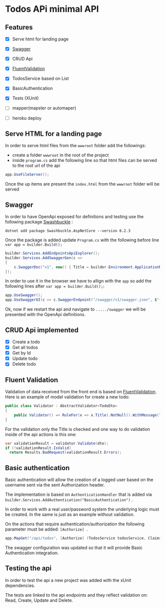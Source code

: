 
# Todos APi minimal API

## Features

- [x] Serve html for landing page
- [x] [Swagger](https://www.nuget.org/packages/Swashbuckle.AspNetCore/)
- [x] CRUD Api
- [x] [FluentValidation](https://fluentvalidation.net/)
- [x] TodosService based on List<T>
- [x] BasicAuthentication
- [x] Tests (XUnit)
- [ ] mapper(mapster or automaper)
- [ ] heroku deploy 




## Serve HTML for a landing page

In order to serve html files from the ```wwwroot``` folder add the followings:
- create a folder ``` wwwroot ``` in the root of the project
- inside ```program.cs``` add the following line so that html files can be served to the root url of the api

```c#
app.UseFileServer();
```

Once the up items are present the ```index.html``` from the ```wwwroot``` folder will be served

## Swagger
In order to have OpenApi exposed for definitions and testing use the following package
[Swashbuckle](https://www.nuget.org/packages/Swashbuckle.AspNetCore/) : 

```
dotnet add package Swashbuckle.AspNetCore --version 6.2.3
 ```

Once the package is added update ```Program.cs``` with the following before line ```var app = builder.Build();```

```c#
builder.Services.AddEndpointsApiExplorer();
builder.Services.AddSwaggerGen(c =>
{
    c.SwaggerDoc("v1", new() { Title = builder.Environment.ApplicationName, Version = "v1" });
});
```

In order to use it in the browser we have to allign  with the ```app``` so add the following lines after ```var app = builder.Build();```:

```c#
app.UseSwagger();
app.UseSwaggerUI(c => c.SwaggerEndpoint("/swagger/v1/swagger.json", $"{builder.Environment.ApplicationName} v1"));
```

Ok, now if we restart the api and navigate to ```...../swagger``` we will be presented with the OpenApi definitions.


## CRUD Api implemented
- [x] Create a todo
- [x] Get all todos
- [x] Get by Id
- [x] Update todo
- [x] Delete todo

## Fluent Validation

Validation of data received from the front end is based on [FluentValidation](https://fluentvalidation.net/).
Here is an example of model validation for create a new todo:

```c#
public class Validator : AbstractValidator<TodoDto>
{
    public Validator() => RuleFor(x => x.Title).NotNull().WithMessage("Title required");
}
```
For the validation only the Title is checked and one way to do validation inside of the api actions is this one:

```c#
var validationResult = validator.Validate(dto);
if (!validationResult.IsValid)
  return Results.BadRequest(validationResult.Errors);        
```

## Basic authentication

Basic authentication will allow the creation of a logged user based on the username sent via the sent Authorization header.

The implementation is based on ```AuthenticationHandler``` that is added via ```builder.Services.AddAuthentication("BasicAuthentication")``` .

In order to work with a real user/password system the underlying logic must be created. In the same is just as an example without validation.

On the actions that require authentication/authorization the following parameter must be added: ```[Authorize] ```.

```c#
app.MapGet("/api/todos", [Authorize] (TodosService todosService, ClaimsPrincipal user) =>{});
```

The swagger configuration was updated so that it will provide Basic Authentication integration.

## Testing the api

In order to test the api a new project was added with the xUnit dependencies.

The tests are linked to the api endpoints and they reflect validation on: Read, Create, Update and Delete.

